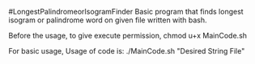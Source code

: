 #LongestPalindromeorIsogramFinder
Basic program that finds longest isogram or palindrome word on given file written with bash.

Before the usage, to give execute permission, chmod u+x MainCode.sh


For basic usage, Usage of code  is: ./MainCode.sh "Desired String File"
